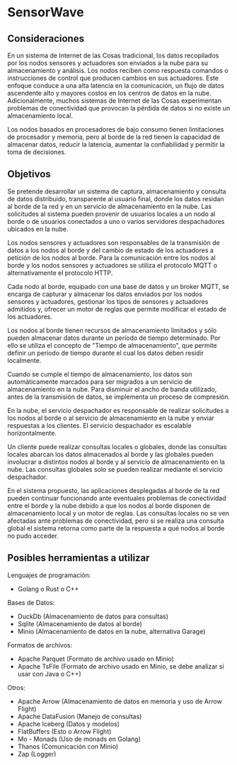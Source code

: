 # SensorWave

## Consideraciones

En un sistema de Internet de las Cosas tradicional, los datos recopilados por los nodos sensores y actuadores son enviados a la nube para su almacenamiento y análisis. Los nodos reciben como respuesta comandos o instrucciones de control que producen cambios en sus actuadores. Este enfoque conduce a una alta latencia en la comunicación, un flujo de datos ascendente alto y mayores costos en los centros de datos en la nube. Adicionalmente, muchos sistemas de Internet de las Cosas experimentan problemas de conectividad que provocan la pérdida de datos si no existe un almacenamiento local.

Los nodos basados en procesadores de bajo consumo tienen limitaciones de procesador y memoria, pero al borde de la red tienen la capacidad de almacenar datos, reducir la latencia, aumentar la confiabilidad y permitir la toma de decisiones.

## Objetivos

Se pretende desarrollar un sistema de captura, almacenamiento y consulta de datos distribuido, transparente al usuario final, donde los datos residan al borde de la red y en un servicio de almacenamiento en la nube. Las solicitudes al sistema pueden provenir de usuarios locales a un nodo al borde o de usuarios conectados a uno o varios servidores despachadores ubicados en la nube. 

Los nodos sensores y actuadores son responsables de la transmisión de datos a los nodos al borde y del cambio de estado de los actuadores a petición de los nodos al borde. Para la comunicación entre los nodos al borde y los nodos sensores y actuadores se utiliza el protocolo MQTT o alternativamente el protocolo HTTP.

Cada nodo al borde, equipado con una base de datos y un broker MQTT, se encarga de capturar y almacenar los datos enviados por los nodos sensores y actuadores, gestionar los tipos de sensores y actuadores admitidos y, ofrecer un motor de reglas que permite modificar el estado de los actuadores.

Los nodos al borde tienen recursos de almacenamiento limitados y sólo pueden almacenar datos durante un período de tiempo determinado. Por ello se utiliza el concepto de "Tiempo de almacenamiento", que permite definir un período de tiempo durante el cual los datos deben residir localmente.

Cuando se cumple el tiempo de almacenamiento, los datos son automáticamente marcados para ser migrados a un servicio de almacenamiento en la nube. Para disminuir el ancho de banda utilizado, antes de la transmisión de datos, se implementa un proceso de compresión.

En la nube, el servicio despachador es responsable de realizar solicitudes a los nodos al borde o al servicio de almacenamiento en la nube y enviar respuestas a los clientes. El servicio despachador es escalable horizontalmente.

Un cliente puede realizar consultas locales o globales, donde las consultas locales abarcan los datos almacenados al borde y las globales pueden involucrar a distintos nodos al borde y al servicio de almacenamiento en la nube. Las consultas globales solo se pueden realizar mediante el servicio despachador.

En el sistema propuesto, las aplicaciones desplegadas al borde de la red pueden continuar funcionando ante eventuales problemas de conectividad entre el borde y la nube debido a que los nodos al borde disponen de almacenamiento local y un motor de reglas. Las consultas locales no se ven afectadas ante problemas de conectividad, pero si se realiza una consulta global el sistema retorna como parte de la respuesta a qué nodos al borde no pudo acceder.

## Posibles herramientas a utilizar

Lenguajes de programación:

- Golang o Rust o C++

Bases de Datos:

- DuckDb (Almacenamiento de datos para consultas)
- Sqlite (Almacenamiento de datos al borde)
- Minio (Almacenamiento de datos en la nube, alternativa Garage)

Formatos de archivos:

- Apache Parquet (Formato de archivo usado en Minio)
- Apache TsFile (Formato de archivo usado en Minio, se debe analizar si usar con Java o C++)

Otros:

- Apache Arrow (Almacenamiento de datos en memoria y uso de Arrow Flight)
- Apache DataFusion (Manejo de consultas)
- Apache Iceberg (Datos y modelos)
- FlatBuffers (Esto o Arrow Flight)
- Mo - Monads (Uso de monads en Golang)
- Thanos (Comunicación con Minio)
- Zap (Logger)

